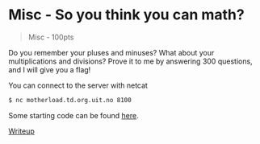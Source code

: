 # Misc - So you think you can math?
> Misc - 100pts

Do you remember your pluses and minuses? What about your multiplications and divisions?
Prove it to me by answering 300 questions, and I will give you a flag!

You can connect to the server with netcat
```bash
$ nc motherload.td.org.uit.no 8100
```
Some starting code can be found [here](src/solve.py).

[Writeup](writeup.md)

